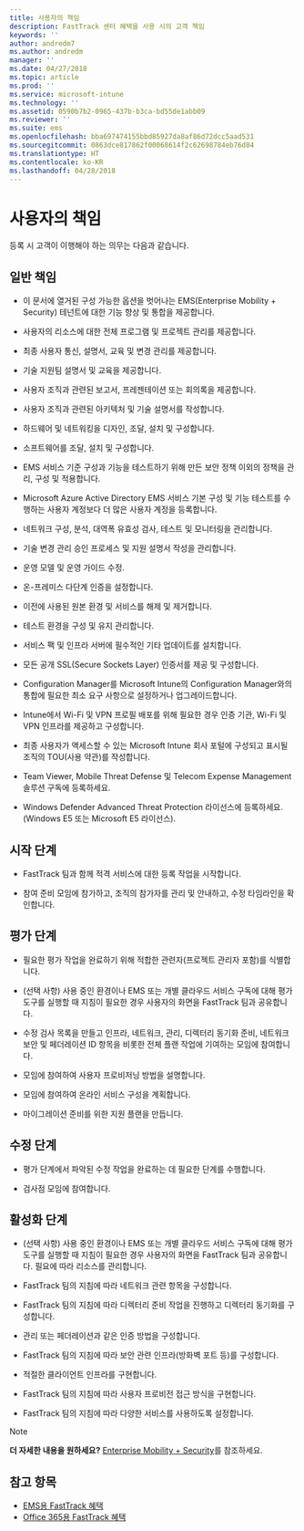 ```yaml
---
title: 사용자의 책임
description: FastTrack 센터 혜택을 사용 시의 고객 책임
keywords: ''
author: andredm7
ms.author: andredm
manager: ''
ms.date: 04/27/2018
ms.topic: article
ms.prod: ''
ms.service: microsoft-intune
ms.technology: ''
ms.assetid: 0590b7b2-0965-437b-b3ca-bd55de1abb09
ms.reviewer: ''
ms.suite: ems
ms.openlocfilehash: bba697474155bbd85927da8af86d72dcc5aad531
ms.sourcegitcommit: 0863dce817862f00068614f2c62698784eb76d84
ms.translationtype: HT
ms.contentlocale: ko-KR
ms.lasthandoff: 04/28/2018
---
```

# <a name="your-responsibilities"></a>사용자의 책임

등록 시 고객이 이행해야 하는 의무는 다음과 같습니다.

## <a name="general-responsibilities"></a>일반 책임

-   이 문서에 열거된 구성 가능한 옵션을 벗어나는 EMS(Enterprise Mobility + Security) 테넌트에 대한 기능 향상 및 통합을 제공합니다.

-   사용자의 리소스에 대한 전체 프로그램 및 프로젝트 관리를 제공합니다.

-   최종 사용자 통신, 설명서, 교육 및 변경 관리를 제공합니다.

-   기술 지원팀 설명서 및 교육을 제공합니다.

-   사용자 조직과 관련된 보고서, 프레젠테이션 또는 회의록을 제공합니다.

-   사용자 조직과 관련된 아키텍처 및 기술 설명서를 작성합니다.

-   하드웨어 및 네트워킹을 디자인, 조달, 설치 및 구성합니다.

-   소프트웨어를 조달, 설치 및 구성합니다.

-   EMS 서비스 기준 구성과 기능을 테스트하기 위해 만든 보안 정책 이외의 정책을 관리, 구성 및 적용합니다.

-   Microsoft Azure Active Directory EMS 서비스 기본 구성 및 기능 테스트를 수행하는 사용자 계정보다 더 많은 사용자 계정을 등록합니다.

-   네트워크 구성, 분석, 대역폭 유효성 검사, 테스트 및 모니터링을 관리합니다.

-   기술 변경 관리 승인 프로세스 및 지원 설명서 작성을 관리합니다.

-   운영 모델 및 운영 가이드 수정.

-   온-프레미스 다단계 인증을 설정합니다.

-   이전에 사용된 원본 환경 및 서비스를 해제 및 제거합니다.

-   테스트 환경을 구성 및 유지 관리합니다.

-   서비스 팩 및 인프라 서버에 필수적인 기타 업데이트를 설치합니다.

-   모든 공개 SSL(Secure Sockets Layer) 인증서를 제공 및 구성합니다.

-   Configuration Manager를 Microsoft Intune의 Configuration Manager와의 통합에 필요한 최소 요구 사항으로 설정하거나 업그레이드합니다.

-   Intune에서 Wi-Fi 및 VPN 프로필 배포를 위해 필요한 경우 인증 기관, Wi-Fi 및 VPN 인프라를 제공하고 구성합니다.

-   최종 사용자가 액세스할 수 있는 Microsoft Intune 회사 포털에 구성되고 표시될 조직의 TOU(사용 약관)를 작성합니다.

-   Team Viewer, Mobile Threat Defense 및 Telecom Expense Management 솔루션 구독에 등록하세요.

-   Windows Defender Advanced Threat Protection 라이선스에 등록하세요. (Windows E5 또는 Microsoft E5 라이선스).

## <a name="initiate-phase"></a>시작 단계

-   FastTrack 팀과 함께 적격 서비스에 대한 등록 작업을 시작합니다.

-   참여 준비 모임에 참가하고, 조직의 참가자를 관리 및 안내하고, 수정 타임라인을 확인합니다.

## <a name="assess-phase"></a>평가 단계

-   필요한 평가 작업을 완료하기 위해 적합한 관련자(프로젝트 관리자 포함)를 식별합니다.

-   (선택 사항) 사용 중인 환경이나 EMS 또는 개별 클라우드 서비스 구독에 대해 평가 도구를 실행할 때 지침이 필요한 경우 사용자의 화면을 FastTrack 팀과 공유합니다.

-   수정 검사 목록을 만들고 인프라, 네트워크, 관리, 디렉터리 동기화 준비, 네트워크 보안 및 페더레이션 ID 항목을 비롯한 전체 플랜 작업에 기여하는 모임에 참여합니다.

-   모임에 참여하여 사용자 프로비저닝 방법을 설명합니다.

-   모임에 참여하여 온라인 서비스 구성을 계획합니다.

-   마이그레이션 준비를 위한 지원 플랜을 만듭니다.

## <a name="remediate-phase"></a>수정 단계

-   평가 단계에서 파악된 수정 작업을 완료하는 데 필요한 단계를 수행합니다.

-   검사점 모임에 참여합니다.

## <a name="enable-phase"></a>활성화 단계

-   (선택 사항) 사용 중인 환경이나 EMS 또는 개별 클라우드 서비스 구독에 대해 평가 도구를 실행할 때 지침이 필요한 경우 사용자의 화면을 FastTrack 팀과 공유합니다. 필요에 따라 리소스를 관리합니다.

-   FastTrack 팀의 지침에 따라 네트워크 관련 항목을 구성합니다.

-   FastTrack 팀의 지침에 따라 디렉터리 준비 작업을 진행하고 디렉터리 동기화를 구성합니다.

-   관리 또는 페더레이션과 같은 인증 방법을 구성합니다. 

-   FastTrack 팀의 지침에 따라 보안 관련 인프라(방화벽 포트 등)를 구성합니다.

-   적절한 클라이언트 인프라를 구현합니다.

-   FastTrack 팀의 지침에 따라 사용자 프로비전 접근 방식을 구현합니다.

-   FastTrack 팀의 지침에 따라 다양한 서비스를 사용하도록 설정합니다.

> [!NOTE]
> **더 자세한 내용을 원하세요?** [Enterprise Mobility + Security](https://www.microsoft.com/en-us/cloud-platform/enterprise-mobility)를 참조하세요.

## <a name="see-also"></a>참고 항목

- [EMS용 FastTrack 혜택](fasttrack-center-benefit-for-enterprise-mobility-suite-ems.md)
- [Office 365용 FastTrack 혜택](https://technet.microsoft.com/library/office-365-onboarding-benefit.aspx)

